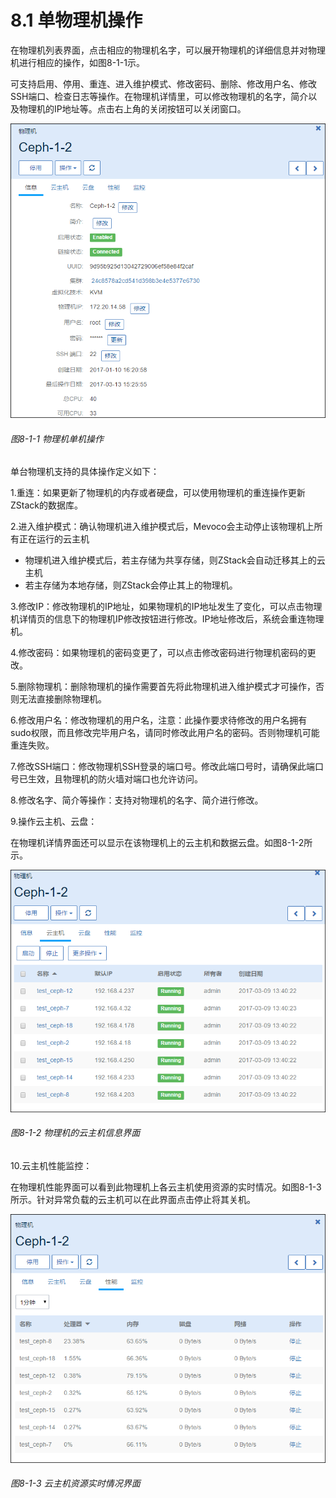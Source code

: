 # 8.1 单物理机操作

在物理机列表界面，点击相应的物理机名字，可以展开物理机的详细信息并对物理机进行相应的操作，如图8-1-1示。

可支持启用、停用、重连、进入维护模式、修改密码、删除、修改用户名、修改SSH端口、检查日志等操作。在物理机详情里，可以修改物理机的名字，简介以及物理机的IP地址等。点击右上角的关闭按钮可以关闭窗口。

![png](../images/8-1-1.png "图8-1-1  物理机单机操作")

###### 图8-1-1  物理机单机操作

单台物理机支持的具体操作定义如下：

1.重连：如果更新了物理机的内存或者硬盘，可以使用物理机的重连操作更新ZStack的数据库。

2.进入维护模式：确认物理机进入维护模式后，Mevoco会主动停止该物理机上所有正在运行的云主机

* 物理机进入维护模式后，若主存储为共享存储，则ZStack会自动迁移其上的云主机
* 若主存储为本地存储，则ZStack会停止其上的物理机。

3.修改IP：修改物理机的IP地址，如果物理机的IP地址发生了变化，可以点击物理机详情页的信息下的物理机IP修改按钮进行修改。IP地址修改后，系统会重连物理机。

4.修改密码：如果物理机的密码变更了，可以点击修改密码进行物理机密码的更改。

5.删除物理机：删除物理机的操作需要首先将此物理机进入维护模式才可操作，否则无法直接删除物理机。

6.修改用户名：修改物理机的用户名，注意：此操作要求待修改的用户名拥有sudo权限，而且修改完毕用户名，请同时修改此用户名的密码。否则物理机可能重连失败。

7.修改SSH端口：修改物理机SSH登录的端口号。修改此端口号时，请确保此端口号已生效，且物理机的防火墙对端口也允许访问。

8.修改名字、简介等操作：支持对物理机的名字、简介进行修改。

9.操作云主机、云盘：

在物理机详情界面还可以显示在该物理机上的云主机和数据云盘。如图8-1-2所示。

![png](../images/8-1-2.png "图8-1-2  物理机的云主机信息界面")

###### 图8-1-2  物理机的云主机信息界面

10.云主机性能监控：

在物理机性能界面可以看到此物理机上各云主机使用资源的实时情况。如图8-1-3所示。针对异常负载的云主机可以在此界面点击停止将其关机。

![png](../images/8-1-3.png "图8-1-3  云主机资源实时情况界面")

###### 图8-1-3 云主机资源实时情况界面



